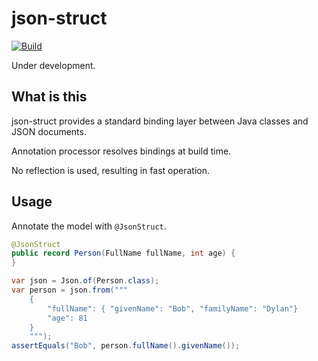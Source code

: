 # json-struct

[![Build](https://github.com/naotsugu/json-struct/actions/workflows/gradle-build.yml/badge.svg)](https://github.com/naotsugu/jpa-fluent-query/actions/workflows/gradle-build.yml)

Under development.

## What is this

json-struct provides a standard binding layer between Java classes and JSON documents.

Annotation processor resolves bindings at build time.

No reflection is used, resulting in fast operation.


## Usage

Annotate the model with `@JsonStruct`.

```java
@JsonStruct
public record Person(FullName fullName, int age) {
}
```

```java
var json = Json.of(Person.class);
var person = json.from("""
    {
        "fullName": { "givenName": "Bob", "familyName": "Dylan"}
        "age": 81
    }
    """);
assertEquals("Bob", person.fullName().givenName());
```


